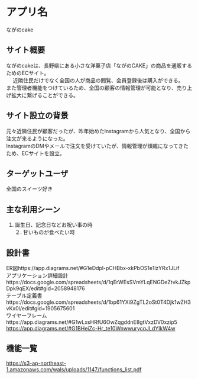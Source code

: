 # アプリ名
ながのcake

## サイト概要
ながのcakeは、長野県にある小さな洋菓子店「ながのCAKE」の商品を通販するためのECサイト。<br>　
近隣住民だけでなく全国の人が商品の閲覧、会員登録後は購入ができる。<br>
また管理者機能をつけているため、全国の顧客の情報管理が可能となり、売り上げ拡大に繋げることができる。<br>

## サイト設立の背景
元々近隣住民が顧客だったが、昨年始めたInstagramから人気となり、全国から注文が来るようになった。<br>
InstagramのDMやメールで注文を受けていたが、情報管理が煩雑になってきたため、ECサイトを設立。　　


## ターゲットユーザ
全国のスイーツ好き

## 主な利用シーン

1. 誕生日、記念日などお祝い事の時<br>
２. 甘いものが食べたい時

## 設計書
ER図https://app.diagrams.net/#G1eDdpl-pCHBbx-xkPbOS1e1lzYRx1JLif  
アプリケーション詳細設計https://docs.google.com/spreadsheets/d/1qErWEsSVmYLqENGDeZtvkJZkpDpk9qEX/edit#gid=2058948176  
テーブル定義書https://docs.google.com/spreadsheets/d/1bp61YXi9ZgTL2oSt0T4Djk1wZH3vKx0l/edit#gid=1905675601  
ワイヤーフレームhttps://app.diagrams.net/#G1wLxsHRfU6OwZqgddnE8gtVxzDV0xzip5  
            https://app.diagrams.net/#G1BHeiZc-Hr_te10WnwwurycqJLdYIkW4w


## 機能一覧
https://s3-ap-northeast-1.amazonaws.com/wals/uploads/1147/functions_list.pdf
